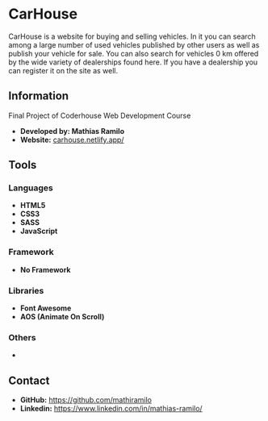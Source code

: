 # CarHouse
CarHouse is a website for buying and selling vehicles. In it you can search among a large number of used vehicles published by other users as well as publish your vehicle for sale. You can also search for vehicles 0 km offered by the wide variety of dealerships found here. If you have a dealership you can register it on the site as well.
## Information
Final Project of Coderhouse Web Development Course
* **Developed by: Mathias Ramilo**
* **Website:** [carhouse.netlify.app/](https://carhouse.netlify.app/)
## Tools
### Languages
* **HTML5**
* **CSS3**
* **SASS**
* **JavaScript**
### Framework
* **No Framework**
### Libraries
* **Font Awesome**
* **AOS (Animate On Scroll)**
### Others
* 
## Contact
* **GitHub:** https://github.com/mathiramilo
* **Linkedin:** https://www.linkedin.com/in/mathias-ramilo/

